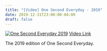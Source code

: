 ```yaml
---
title: "[Video] One Second Everyday - 2019"
date: 2019-12-31T23:00:00-04:00
draft: false
---
```


[![One Second Everyday 2019](http://img.youtube.com/vi/jUFtR8fxf7E/0.jpg)](http://www.youtube.com/watch?v=jUFtR8fxf7E)
[Video Link](http://www.youtube.com/watch?v=jUFtR8fxf7E)

The 2019 edition of One Second Everyday.
